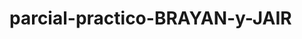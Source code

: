 parcial-practico-BRAYAN-y-JAIR
==============================
<Form version="1.3" maxVersion="1.8" type="org.netbeans.modules.form.forminfo.JFrameFormInfo">
  <NonVisualComponents>
    <Menu class="javax.swing.JMenuBar" name="jMenuBar1">
      <SubComponents>
        <Menu class="javax.swing.JMenu" name="jMenu1">
          <Properties>
            <Property name="text" type="java.lang.String" value="MENU"/>
          </Properties>
          <SubComponents>
            <Menu class="javax.swing.JMenu" name="jMenu3">
              <Properties>
                <Property name="text" type="java.lang.String" value="PROFESOR"/>
              </Properties>
              <Events>
                <EventHandler event="actionPerformed" listener="java.awt.event.ActionListener" parameters="java.awt.event.ActionEvent" handler="jMenu3ActionPerformed"/>
              </Events>
              <SubComponents>
                <Menu class="javax.swing.JMenu" name="jMenu7">
                  <Properties>
                    <Property name="text" type="java.lang.String" value="MAS"/>
                  </Properties>
                  <SubComponents>
                    <MenuItem class="javax.swing.JMenuItem" name="jMenuItem73">
                      <Properties>
                        <Property name="text" type="java.lang.String" value="Prof. Esperanza M."/>
                      </Properties>
                      <Events>
                        <EventHandler event="actionPerformed" listener="java.awt.event.ActionListener" parameters="java.awt.event.ActionEvent" handler="jMenuItem73ActionPerformed"/>
                      </Events>
                    </MenuItem>
                    <MenuItem class="javax.swing.JMenuItem" name="jMenuItem74">
                      <Properties>
                        <Property name="text" type="java.lang.String" value="Prof. Ascanio H."/>
                      </Properties>
                      <Events>
                        <EventHandler event="actionPerformed" listener="java.awt.event.ActionListener" parameters="java.awt.event.ActionEvent" handler="jMenuItem74ActionPerformed"/>
                      </Events>
                    </MenuItem>
                    <MenuItem class="javax.swing.JMenuItem" name="jMenuItem75">
                      <Properties>
                        <Property name="text" type="java.lang.String" value="Prof. Investigacion l"/>
                      </Properties>
                      <Events>
                        <EventHandler event="actionPerformed" listener="java.awt.event.ActionListener" parameters="java.awt.event.ActionEvent" handler="jMenuItem75ActionPerformed"/>
                      </Events>
                    </MenuItem>
                    <MenuItem class="javax.swing.JMenuItem" name="jMenuItem84">
                      <Properties>
                        <Property name="text" type="java.lang.String" value="Prof. Oscar B."/>
                      </Properties>
                      <Events>
                        <EventHandler event="actionPerformed" listener="java.awt.event.ActionListener" parameters="java.awt.event.ActionEvent" handler="jMenuItem84ActionPerformed"/>
                      </Events>
                    </MenuItem>
                    <MenuItem class="javax.swing.JMenuItem" name="jMenuItem85">
                      <Properties>
                        <Property name="text" type="java.lang.String" value="Prof. Investigacion ll"/>
                      </Properties>
                      <Events>
                        <EventHandler event="actionPerformed" listener="java.awt.event.ActionListener" parameters="java.awt.event.ActionEvent" handler="jMenuItem85ActionPerformed"/>
                      </Events>
                    </MenuItem>
                    <MenuItem class="javax.swing.JMenuItem" name="jMenuItem93">
                      <Properties>
                        <Property name="text" type="java.lang.String" value="Prof. Gustavo C."/>
                      </Properties>
                      <Events>
                        <EventHandler event="actionPerformed" listener="java.awt.event.ActionListener" parameters="java.awt.event.ActionEvent" handler="jMenuItem93ActionPerformed"/>
                      </Events>
                    </MenuItem>
                    <MenuItem class="javax.swing.JMenuItem" name="jMenuItem94">
                      <Properties>
                        <Property name="text" type="java.lang.String" value="Prof. Marcia P."/>
                      </Properties>
                      <Events>
                        <EventHandler event="actionPerformed" listener="java.awt.event.ActionListener" parameters="java.awt.event.ActionEvent" handler="jMenuItem94ActionPerformed"/>
                      </Events>
                    </MenuItem>
                    <MenuItem class="javax.swing.JMenuItem" name="jMenuItem95">
                      <Properties>
                        <Property name="text" type="java.lang.String" value="Prof. Alfonso B."/>
                      </Properties>
                      <Events>
                        <EventHandler event="actionPerformed" listener="java.awt.event.ActionListener" parameters="java.awt.event.ActionEvent" handler="jMenuItem95ActionPerformed"/>
                      </Events>
                    </MenuItem>
                  </SubComponents>
                </Menu>
                <MenuItem class="javax.swing.JMenuItem" name="jMenuItem1">
                  <Properties>
                    <Property name="text" type="java.lang.String" value="Prof. Matematicas l"/>
                  </Properties>
                  <Events>
                    <EventHandler event="actionPerformed" listener="java.awt.event.ActionListener" parameters="java.awt.event.ActionEvent" handler="jMenuItem1ActionPerformed"/>
                  </Events>
                </MenuItem>
                <MenuItem class="javax.swing.JMenuItem" name="jMenuItem3">
                  <Properties>
                    <Property name="text" type="java.lang.String" value="Prof. Carlos V."/>
                  </Properties>
                  <Events>
                    <EventHandler event="actionPerformed" listener="java.awt.event.ActionListener" parameters="java.awt.event.ActionEvent" handler="jMenuItem3ActionPerformed"/>
                  </Events>
                </MenuItem>
                <MenuItem class="javax.swing.JMenuItem" name="jMenuItem4">
                  <Properties>
                    <Property name="text" type="java.lang.String" value="Prof. Eva V."/>
                  </Properties>
                  <Events>
                    <EventHandler event="actionPerformed" listener="java.awt.event.ActionListener" parameters="java.awt.event.ActionEvent" handler="jMenuItem4ActionPerformed"/>
                  </Events>
                </MenuItem>
                <MenuItem class="javax.swing.JMenuItem" name="jMenuItem5">
                  <Properties>
                    <Property name="text" type="java.lang.String" value="Prof. Algebra L."/>
                  </Properties>
                  <Events>
                    <EventHandler event="actionPerformed" listener="java.awt.event.ActionListener" parameters="java.awt.event.ActionEvent" handler="jMenuItem5ActionPerformed"/>
                  </Events>
                </MenuItem>
                <MenuItem class="javax.swing.JMenuItem" name="jMenuItem6">
                  <Properties>
                    <Property name="text" type="java.lang.String" value="Prof. Catedra U."/>
                  </Properties>
                  <Events>
                    <EventHandler event="actionPerformed" listener="java.awt.event.ActionListener" parameters="java.awt.event.ActionEvent" handler="jMenuItem6ActionPerformed"/>
                  </Events>
                </MenuItem>
                <MenuItem class="javax.swing.JMenuItem" name="jMenuItem7">
                  <Properties>
                    <Property name="text" type="java.lang.String" value="Prof. Ingles l"/>
                  </Properties>
                  <Events>
                    <EventHandler event="actionPerformed" listener="java.awt.event.ActionListener" parameters="java.awt.event.ActionEvent" handler="jMenuItem7ActionPerformed"/>
                  </Events>
                </MenuItem>
                <MenuItem class="javax.swing.JMenuItem" name="jMenuItem8">
                  <Properties>
                    <Property name="text" type="java.lang.String" value="Prof. Joel V."/>
                  </Properties>
                  <Events>
                    <EventHandler event="actionPerformed" listener="java.awt.event.ActionListener" parameters="java.awt.event.ActionEvent" handler="jMenuItem8ActionPerformed"/>
                  </Events>
                </MenuItem>
                <MenuItem class="javax.swing.JMenuItem" name="jMenuItem9">
                  <Properties>
                    <Property name="text" type="java.lang.String" value="Prof. Pedro M."/>
                  </Properties>
                  <Events>
                    <EventHandler event="actionPerformed" listener="java.awt.event.ActionListener" parameters="java.awt.event.ActionEvent" handler="jMenuItem9ActionPerformed"/>
                  </Events>
                </MenuItem>
                <MenuItem class="javax.swing.JMenuItem" name="jMenuItem18">
                  <Properties>
                    <Property name="text" type="java.lang.String" value="Prof. Ingles ll"/>
                  </Properties>
                  <Events>
                    <EventHandler event="actionPerformed" listener="java.awt.event.ActionListener" parameters="java.awt.event.ActionEvent" handler="jMenuItem18ActionPerformed"/>
                  </Events>
                </MenuItem>
                <MenuItem class="javax.swing.JMenuItem" name="jMenuItem19">
                  <Properties>
                    <Property name="text" type="java.lang.String" value="Prof. Jorge R."/>
                  </Properties>
                  <Events>
                    <EventHandler event="actionPerformed" listener="java.awt.event.ActionListener" parameters="java.awt.event.ActionEvent" handler="jMenuItem19ActionPerformed"/>
                  </Events>
                </MenuItem>
                <MenuItem class="javax.swing.JMenuItem" name="jMenuItem20">
                  <Properties>
                    <Property name="text" type="java.lang.String" value="Prof. Jose O."/>
                  </Properties>
                  <Events>
                    <EventHandler event="actionPerformed" listener="java.awt.event.ActionListener" parameters="java.awt.event.ActionEvent" handler="jMenuItem20ActionPerformed"/>
                  </Events>
                </MenuItem>
                <MenuItem class="javax.swing.JMenuItem" name="jMenuItem21">
                  <Properties>
                    <Property name="text" type="java.lang.String" value="Prof. Juaquin R."/>
                  </Properties>
                  <Events>
                    <EventHandler event="actionPerformed" listener="java.awt.event.ActionListener" parameters="java.awt.event.ActionEvent" handler="jMenuItem21ActionPerformed"/>
                  </Events>
                </MenuItem>
                <MenuItem class="javax.swing.JMenuItem" name="jMenuItem22">
                  <Properties>
                    <Property name="text" type="java.lang.String" value="Prof. Comunicacion ll"/>
                  </Properties>
                  <Events>
                    <EventHandler event="actionPerformed" listener="java.awt.event.ActionListener" parameters="java.awt.event.ActionEvent" handler="jMenuItem22ActionPerformed"/>
                  </Events>
                </MenuItem>
                <MenuItem class="javax.swing.JMenuItem" name="jMenuItem23">
                  <Properties>
                    <Property name="text" type="java.lang.String" value="Prof. Constitucion"/>
                  </Properties>
                  <Events>
                    <EventHandler event="actionPerformed" listener="java.awt.event.ActionListener" parameters="java.awt.event.ActionEvent" handler="jMenuItem23ActionPerformed"/>
                  </Events>
                </MenuItem>
                <MenuItem class="javax.swing.JMenuItem" name="jMenuItem24">
                  <Properties>
                    <Property name="text" type="java.lang.String" value="Prof. Jorge Q."/>
                  </Properties>
                  <Events>
                    <EventHandler event="actionPerformed" listener="java.awt.event.ActionListener" parameters="java.awt.event.ActionEvent" handler="jMenuItem24ActionPerformed"/>
                  </Events>
                </MenuItem>
                <MenuItem class="javax.swing.JMenuItem" name="jMenuItem33">
                  <Properties>
                    <Property name="text" type="java.lang.String" value="Prof. Wilson G."/>
                  </Properties>
                  <Events>
                    <EventHandler event="actionPerformed" listener="java.awt.event.ActionListener" parameters="java.awt.event.ActionEvent" handler="jMenuItem33ActionPerformed"/>
                  </Events>
                </MenuItem>
                <MenuItem class="javax.swing.JMenuItem" name="jMenuItem34">
                  <Properties>
                    <Property name="text" type="java.lang.String" value="Prof. Joaquin A."/>
                  </Properties>
                  <Events>
                    <EventHandler event="actionPerformed" listener="java.awt.event.ActionListener" parameters="java.awt.event.ActionEvent" handler="jMenuItem34ActionPerformed"/>
                  </Events>
                </MenuItem>
                <MenuItem class="javax.swing.JMenuItem" name="jMenuItem35">
                  <Properties>
                    <Property name="text" type="java.lang.String" value="Prof. Bernabe B."/>
                  </Properties>
                  <Events>
                    <EventHandler event="actionPerformed" listener="java.awt.event.ActionListener" parameters="java.awt.event.ActionEvent" handler="jMenuItem35ActionPerformed"/>
                  </Events>
                </MenuItem>
                <MenuItem class="javax.swing.JMenuItem" name="jMenuItem36">
                  <Properties>
                    <Property name="text" type="java.lang.String" value="Prof. Fernando S. "/>
                  </Properties>
                  <Events>
                    <EventHandler event="actionPerformed" listener="java.awt.event.ActionListener" parameters="java.awt.event.ActionEvent" handler="jMenuItem36ActionPerformed"/>
                  </Events>
                </MenuItem>
                <MenuItem class="javax.swing.JMenuItem" name="jMenuItem37">
                  <Properties>
                    <Property name="text" type="java.lang.String" value="Prof. Electiva S."/>
                  </Properties>
                  <Events>
                    <EventHandler event="actionPerformed" listener="java.awt.event.ActionListener" parameters="java.awt.event.ActionEvent" handler="jMenuItem37ActionPerformed"/>
                  </Events>
                </MenuItem>
                <MenuItem class="javax.swing.JMenuItem" name="jMenuItem45">
                  <Properties>
                    <Property name="text" type="java.lang.String" value="Prof. Ingles lll"/>
                  </Properties>
                  <Events>
                    <EventHandler event="actionPerformed" listener="java.awt.event.ActionListener" parameters="java.awt.event.ActionEvent"
SUBIDO POR JAIR
$$$$$$$$$$$$$$$$$$$$$$$$$$$$$$$$$$$$$$$$$$$$$$$$$$$$$$$$$$$$$$$$$$$$$$$$$$$$$$$$$$$$$$$$$$$$$$$$$$$$$$$$$$$$$$$$$$



